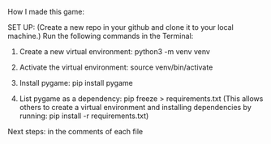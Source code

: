 How I made this game:

SET UP:
(Create a new repo in your github and clone it to your local machine.)
Run the following commands in the Terminal:

1. Create a new virtual environment:
python3 -m venv venv

2. Activate the virtual environment:
source venv/bin/activate

3. Install pygame: 
pip install pygame

4. List pygame as a dependency: 
pip freeze > requirements.txt
(This allows others to create a virtual environment and installing dependencies by running:
pip install -r requirements.txt)

Next steps: in the comments of each file

